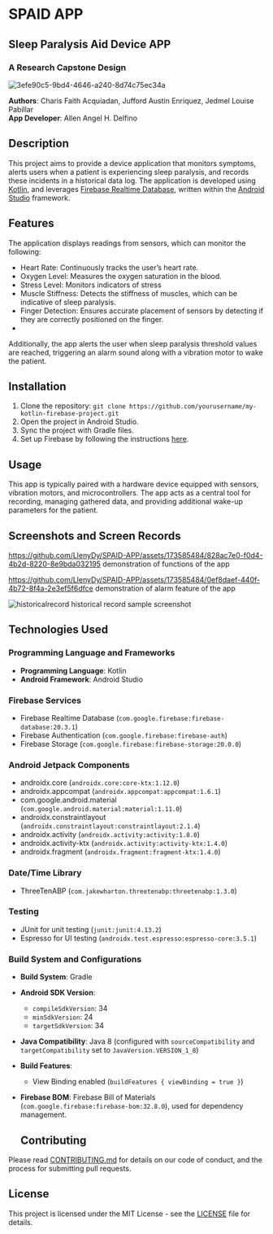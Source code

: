 # SPAID APP
## Sleep Paralysis Aid Device APP
### A Research Capstone Design

![3efe90c5-9bd4-4646-a240-8d74c75ec34a](https://github.com/LlenyDy/SPAID-APP/assets/173585484/1a928bbe-4e27-48a8-915a-21cb15fd1fd3)

**Authors**: Charis Faith Acquiadan, Jufford Austin Enriquez, Jedmel Louise Pabillar  
**App Developer**: Allen Angel H. Delfino

## Description
This project aims to provide a device application that monitors symptoms, alerts users when a patient is experiencing sleep paralysis, and records these incidents in a historical data log. The application is developed using [Kotlin](https://kotlinlang.org/), and leverages [Firebase Realtime Database](https://firebase.google.com/products/realtime-database), written within the [Android Studio](https://developer.android.com/studio) framework.

## Features
The application displays readings from sensors, which can monitor the following:
- Heart Rate: Continuously tracks the user’s heart rate.
- Oxygen Level: Measures the oxygen saturation in the blood.
- Stress Level: Monitors indicators of stress
- Muscle Stiffness: Detects the stiffness of muscles, which can be indicative of sleep paralysis.
- Finger Detection: Ensures accurate placement of sensors by detecting if they are correctly positioned on the finger.
- 
Additionally, the app alerts the user when sleep paralysis threshold values are reached, triggering an alarm sound along with a vibration motor to wake the patient.

## Installation
1. Clone the repository: `git clone https://github.com/yourusername/my-kotlin-firebase-project.git`
2. Open the project in Android Studio.
3. Sync the project with Gradle files.
4. Set up Firebase by following the instructions [here](https://firebase.google.com/docs/android/setup).

## Usage
This app is typically paired with a hardware device equipped with sensors, vibration motors, and microcontrollers. The app acts as a central tool for recording, managing gathered data, and providing additional wake-up parameters for the patient.

## Screenshots and Screen Records
https://github.com/LlenyDy/SPAID-APP/assets/173585484/828ac7e0-f0d4-4b2d-8220-8e9bda032195
demonstration of functions of the app

https://github.com/LlenyDy/SPAID-APP/assets/173585484/0ef8daef-440f-4b72-8f4a-2e3ef5f6dfce
demonstration of alarm feature of the app

![historicalrecord](https://github.com/LlenyDy/SPAID-APP/assets/173585484/bde54665-c989-40e2-8b2e-0f81018bb280)
historical record sample screenshot

## Technologies Used

### Programming Language and Frameworks

- **Programming Language**: Kotlin
- **Android Framework**: Android Studio

### Firebase Services

- Firebase Realtime Database (`com.google.firebase:firebase-database:20.3.1`)
- Firebase Authentication (`com.google.firebase:firebase-auth`)
- Firebase Storage (`com.google.firebase:firebase-storage:20.0.0`)

### Android Jetpack Components

- androidx.core (`androidx.core:core-ktx:1.12.0`)
- androidx.appcompat (`androidx.appcompat:appcompat:1.6.1`)
- com.google.android.material (`com.google.android.material:material:1.11.0`)
- androidx.constraintlayout (`androidx.constraintlayout:constraintlayout:2.1.4`)
- androidx.activity (`androidx.activity:activity:1.8.0`)
- androidx.activity-ktx (`androidx.activity:activity-ktx:1.4.0`)
- androidx.fragment (`androidx.fragment:fragment-ktx:1.4.0`)

### Date/Time Library

- ThreeTenABP (`com.jakewharton.threetenabp:threetenabp:1.3.0`)

### Testing

- JUnit for unit testing (`junit:junit:4.13.2`)
- Espresso for UI testing (`androidx.test.espresso:espresso-core:3.5.1`)

### Build System and Configurations

- **Build System**: Gradle
- **Android SDK Version**:
  - `compileSdkVersion`: 34
  - `minSdkVersion`: 24
  - `targetSdkVersion`: 34
- **Java Compatibility**: Java 8 (configured with `sourceCompatibility` and `targetCompatibility` set to `JavaVersion.VERSION_1_8`)
- **Build Features**:
  - View Binding enabled (`buildFeatures { viewBinding = true }`)
- **Firebase BOM**: Firebase Bill of Materials (`com.google.firebase:firebase-bom:32.8.0`), used for dependency management.

  ## Contributing
Please read [CONTRIBUTING.md](CONTRIBUTING.md) for details on our code of conduct, and the process for submitting pull requests.

## License
This project is licensed under the MIT License - see the [LICENSE](LICENSE) file for details.







